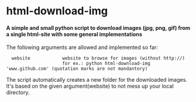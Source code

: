 # html-download-img
#### A simple and small python script to download images (jpg, png, gif) from a single html-site with some general implementations

The following arguments are allowed and implemented so far:
```
  website            website to browse for images (without http://)
                     for ex.: python html-download-img 'www.github.com' (quotation marks are not mandantory)
```
The script automatically creates a new folder for the downloaded images. It's based on the given argument(website)
to not mess up your local directory.
